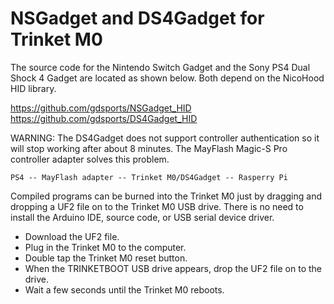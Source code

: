 # NSGadget and DS4Gadget for Trinket M0

The source code for the Nintendo Switch Gadget and the Sony PS4 Dual Shock 4
Gadget are located as shown below. Both depend on the NicoHood HID library.

https://github.com/gdsports/NSGadget_HID
https://github.com/gdsports/DS4Gadget_HID

WARNING: The DS4Gadget does not support controller authentication so it
will stop working after about 8 minutes. The MayFlash Magic-S Pro controller
adapter solves this problem.

```
PS4 -- MayFlash adapter -- Trinket M0/DS4Gadget -- Rasperry Pi
```

Compiled programs can be burned into the Trinket M0 just by dragging and
dropping a UF2 file on to the Trinket M0 USB drive. There is no need to install
the Arduino IDE, source code, or USB serial device driver.

* Download the UF2 file.
* Plug in the Trinket M0 to the computer.
* Double tap the Trinket M0 reset button.
* When the TRINKETBOOT USB drive appears, drop the UF2 file on to the drive.
* Wait a few seconds until the Trinket M0 reboots.


